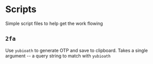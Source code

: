 # Scripts
Simple script files to help get the work flowing

## `2fa`

Use `yubioath` to generate OTP and save to clipboard.
Takes a single argument -- a query string to match with `yubioath`
